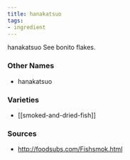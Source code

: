 ```yaml
---
title: hanakatsuo
tags:
- ingredient
---
```

hanakatsuo See bonito flakes.

### Other Names

* hanakatsuo

### Varieties

* [[smoked-and-dried-fish]]

### Sources
* http://foodsubs.com/Fishsmok.html
